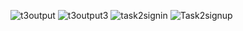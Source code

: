 ![t3output](https://github.com/saqlain918/Web-Programming-Course/assets/136235749/adf9f81a-9700-49ae-8401-c262757b1f49)
![t3output3](https://github.com/saqlain918/Web-Programming-Course/assets/136235749/368fce80-9136-4b63-ac47-b98fb6acff02)
![task2signin](https://github.com/saqlain918/Web-Programming-Course/assets/136235749/80cf4a5b-c108-4079-aee2-af971bcece5e)
![Task2signup](https://github.com/saqlain918/Web-Programming-Course/assets/136235749/b7154259-9db0-41d1-a6b3-90a4717894f6)
